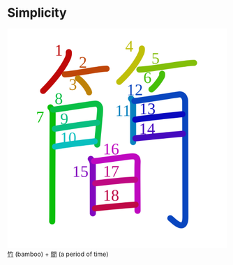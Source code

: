 # Simplicity
![7c21](Kanji/kanji-colorize/7c21.svg)
[竹](Kanji/kanji-dict/竹.md) (bamboo) + [間](Kanji/kanji-dict/間.md) (a period of time) 